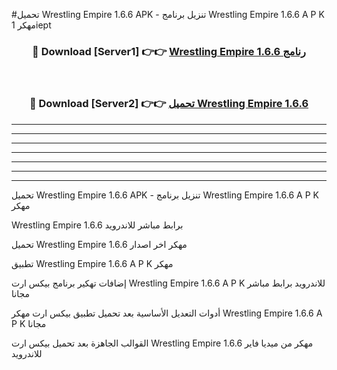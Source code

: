 #تحميل Wrestling Empire 1.6.6  APK - تنزيل برنامج Wrestling Empire 1.6.6  A P K مهكر 1iept 



<div align="center">
<h3>🔴 Download [Server1] 👉👉 <a href="https://apkdownload10.web.app/?title=Wrestling Empire 1.6.6 ">Wrestling Empire 1.6.6  رنامج</a></h3><br>

<h3>🔴 Download [Server2] 👉👉 <a href="https://apkdownload10.web.app/?title=Wrestling Empire 1.6.6 ">تحميل Wrestling Empire 1.6.6  </a></h3>
</div>


----------------------------------------------------------

----------------------------------------------------------

----------------------------------------------------------

----------------------------------------------------------

----------------------------------------------------------

----------------------------------------------------------

----------------------------------------------------------

تحميل Wrestling Empire 1.6.6  APK - تنزيل برنامج Wrestling Empire 1.6.6  A P K مهكر

Wrestling Empire 1.6.6  برابط مباشر للاندرويد

تحميل Wrestling Empire 1.6.6  مهكر اخر اصدار

تطبيق Wrestling Empire 1.6.6  A P K مهكر

إضافات تهكير برنامج بيكس ارت Wrestling Empire 1.6.6  A P K للاندرويد برابط مباشر مجانا

أدوات التعديل الأساسية بعد تحميل تطبيق بيكس ارت مهكر Wrestling Empire 1.6.6  A P K مجانا

القوالب الجاهزة بعد تحميل بيكس ارت Wrestling Empire 1.6.6  مهكر من ميديا فاير للاندرويد


